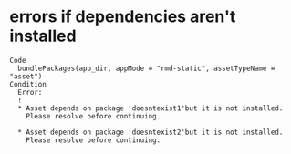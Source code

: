# errors if dependencies aren't installed

    Code
      bundlePackages(app_dir, appMode = "rmd-static", assetTypeName = "asset")
    Condition
      Error:
      ! 
      * Asset depends on package 'doesntexist1'but it is not installed.
        Please resolve before continuing.
      
      * Asset depends on package 'doesntexist2'but it is not installed.
        Please resolve before continuing.

